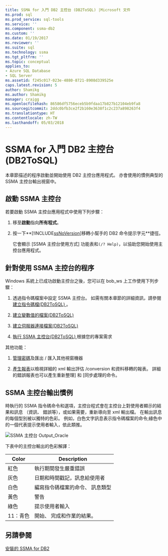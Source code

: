 ```yaml
---
title: SSMA for 入門 DB2 主控台 (DB2ToSQL) |Microsoft 文件
ms.prod: sql
ms.prod_service: sql-tools
ms.service: ''
ms.component: ssma-db2
ms.custom: ''
ms.date: 01/19/2017
ms.reviewer: ''
ms.suite: sql
ms.technology: ssma
ms.tgt_pltfrm: ''
ms.topic: conceptual
applies_to:
- Azure SQL Database
- SQL Server
ms.assetid: f245c017-023e-4880-8721-8908d339525e
caps.latest.revision: 5
author: Shamikg
ms.author: Shamikg
manager: craigg
ms.openlocfilehash: 86586df5756eceb5b9fdaa17b827b12104eb9fa8
ms.sourcegitcommit: 2ddc0bfb3ce2f2b160e3638f1c2c237a898263f4
ms.translationtype: HT
ms.contentlocale: zh-TW
ms.lasthandoff: 05/03/2018
---
```

# <a name="getting-started-with-ssma--for-db2-console-db2tosql"></a>SSMA for 入門 DB2 主控台 (DB2ToSQL)
本章節描述的程序啟動並開始使用 DB2 主控台應用程式。 亦會使用的慣例典型的 SSMA 主控台輸出視窗中。  
  
## <a name="launching-ssma-console"></a>啟動 SSMA 主控台  
若要啟動 SSMA 主控台應用程式中使用下列步驟：  
  
1.  移至**啟動**指向**所有程式**。  
  
2.  按一下**[!INCLUDE[ssNoVersion](../../includes/ssnoversion_md.md)]移轉小幫手的 DB2 命令提示字元**捷徑。  
  
    它會顯示 [SSMA 主控台使用方式] 功能表和`(/? Help)`，以協助您開始使用主控台應用程式。  
  
## <a name="procedure-for-using-the-ssma-console"></a>針對使用 SSMA 主控台的程序  
Windows 系統上已成功啟動主控台之後，您可以在 bob_ws 上工作使用下列步驟：  
  
1.  透過指令碼檔案中設定 SSMA 主控台。 如需有關本章節的詳細資訊，請參閱[建立指令碼檔&#40;DB2ToSQL&#41; ](../../ssma/db2/creating-script-files-db2tosql.md) 。  
  
2.  [建立變數值的檔案&#40;DB2ToSQL&#41;](../../ssma/db2/creating-variable-value-files-db2tosql.md)  
  
3.  [建立伺服器連接檔案&#40;DB2ToSQL&#41;](../../ssma/db2/creating-the-server-connection-files-db2tosql.md)  
  
4.  [執行 SSMA 主控台&#40;DB2ToSQL&#41; ](../../ssma/db2/executing-the-ssma-console-db2tosql.md)根據您的專案需求  
  
其他功能：  
  
1.  [管理密碼](http://msdn.microsoft.com/en-us/56d546e3-8747-4169-aace-693302667e94)及匯出 / 匯入其他視窗機器  
  
2.  [產生報表](http://msdn.microsoft.com/en-us/69ef5fd9-190d-4c58-8199-b3f77d5e1883)以檢視詳細的 xml 輸出評估 /conversion 和資料移轉的報表。 詳細的錯誤報表也可以產生重新整理] 和 [同步處理的命令。  
  
## <a name="ssma-console-output-conventions"></a>SSMA 主控台輸出慣例  
時執行的 SSMA 指令碼命令和選項，主控台程式會在主控台上對使用者顯示的結果和訊息 （資訊、 錯誤等），或如果需要，重新導向至 xml 輸出檔。 在輸出訊息的每個型別被以獨特的色彩。 例如，白色文字訊息表示指令碼檔案的命令;綠色中的一個代表提示使用者輸入，依此類推。  
  
![SSMA 主控台 Output_Oracle](../../ssma/db2/media/ssmaconsoleoutput_oracle.jpg "SSMA 主控台 Output_Oracle")  
  
下表中的主控台輸出的色彩解譯：  
  
|Color|Description|  
|---------|---------------|  
|紅色|執行期間發生嚴重錯誤|  
|灰色|日期和時間戳記，訊息給使用者|  
|白色|編寫指令碼檔案的命令、 訊息類型|  
|黃色|警告|  
|綠色|提示使用者輸入|  
|11：青色|開始、 完成和作業的結果。|  
  
## <a name="see-also"></a>另請參閱  
[安裝的 SSMA for DB2](http://msdn.microsoft.com/en-us/79fbe8ea-471b-407a-be2a-4100d9b57c61)  
  
